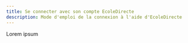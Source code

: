 ```yaml
---
title: Se connecter avec son compte EcoleDirecte
description: Mode d'emploi de la connexion à l'aide d'EcoleDirecte
---
```

Lorem ipsum
